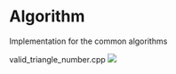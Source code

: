 # Algorithm
Implementation for the common algorithms

valid_triangle_number.cpp
![](https://assets.leetcode.com/users/images/494bd84a-a716-41d9-9d21-cee1a4cb1df5_1626399365.2078004.png)
